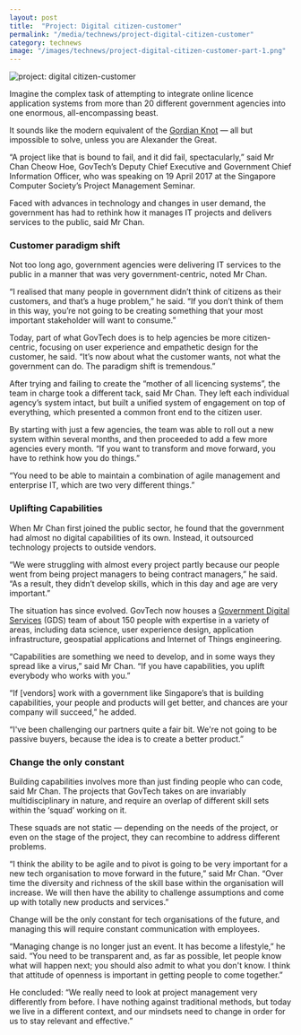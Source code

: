 ```yaml
---
layout: post
title:  "Project: Digital citizen-customer"
permalink: "/media/technews/project-digital-citizen-customer"
category: technews
image: "/images/technews/project-digital-citizen-customer-part-1.png"
---
```


![project: digital citizen-customer]({{site.baseurl}}/images/technews/project-digital-citizen-customer-part-1.png)

Imagine the complex task of attempting to integrate online licence application systems from more than 20 different government agencies into one enormous, all-encompassing beast.

It sounds like the modern equivalent of the [Gordian Knot](https://en.wikipedia.org/wiki/Gordian_Knot) — all but impossible to solve, unless you are Alexander the Great.

“A project like that is bound to fail, and it did fail, spectacularly,” said Mr Chan Cheow Hoe, GovTech’s Deputy Chief Executive and Government Chief Information Officer, who was speaking on 19 April 2017 at the Singapore Computer Society’s Project Management Seminar.

Faced with advances in technology and changes in user demand, the government has had to rethink how it manages IT projects and delivers services to the public, said Mr Chan.

### **Customer paradigm shift**
Not too long ago, government agencies were delivering IT services to the public in a manner that was very government-centric, noted Mr Chan.

“I realised that many people in government didn’t think of citizens as their customers, and that’s a huge problem,” he said. “If you don’t think of them in this way, you’re not going to be creating something that your most important stakeholder will want to consume.”

Today, part of what GovTech does is to help agencies be more citizen-centric, focusing on user experience and empathetic design for the customer, he said. “It’s now about what the customer wants, not what the government can do. The paradigm shift is tremendous.”

After trying and failing to create the “mother of all licencing systems”, the team in charge took a different tack, said Mr Chan. They left each individual agency’s system intact, but built a unified system of engagement on top of everything, which presented a common front end to the citizen user.

By starting with just a few agencies, the team was able to roll out a new system within several months, and then proceeded to add a few more agencies every month. “If you want to transform and move forward, you have to rethink how you do things.”

“You need to be able to maintain a combination of agile management and enterprise IT, which are two very different things.”

### **Uplifting Capabilities**
When Mr Chan first joined the public sector, he found that the government had almost no digital capabilities of its own. Instead, it outsourced technology projects to outside vendors.

“We were struggling with almost every project partly because our people went from being project managers to being contract managers,” he said. “As a result, they didn’t develop skills, which in this day and age are very important.”

The situation has since evolved. GovTech now houses a [Government Digital Services](https://www.tech.gov.sg/About-Us/GovTech-Teams/Government-Digital-Services/GDS) (GDS) team of about 150 people with expertise in a variety of areas, including data science, user experience design, application infrastructure, geospatial applications and Internet of Things engineering.

“Capabilities are something we need to develop, and in some ways they spread like a virus,” said Mr Chan. “If you have capabilities, you uplift everybody who works with you.”

“If [vendors] work with a government like Singapore’s that is building capabilities, your people and products will get better, and chances are your company will succeed,” he added.

“I've been challenging our partners quite a fair bit. We're not going to be passive buyers, because the idea is to create a better product.”

### **Change the only constant**
Building capabilities involves more than just finding people who can code, said Mr Chan. The projects that GovTech takes on are invariably multidisciplinary in nature, and require an overlap of different skill sets within the ‘squad’ working on it.

These squads are not static — depending on the needs of the project, or even on the stage of the project, they can recombine to address different problems.

“I think the ability to be agile and to pivot is going to be very important for a new tech organisation to move forward in the future,” said Mr Chan. “Over time the diversity and richness of the skill base within the organisation will increase. We will then have the ability to challenge assumptions and come up with totally new products and services.”

Change will be the only constant for tech organisations of the future, and managing this will require constant communication with employees.

“Managing change is no longer just an event. It has become a lifestyle,” he said. “You need to be transparent and, as far as possible, let people know what will happen next; you should also admit to what you don't know. I think that attitude of openness is important in getting people to come together.”

He concluded: “We really need to look at project management very differently from before. I have nothing against traditional methods, but today we live in a different context, and our mindsets need to change in order for us to stay relevant and effective.”
